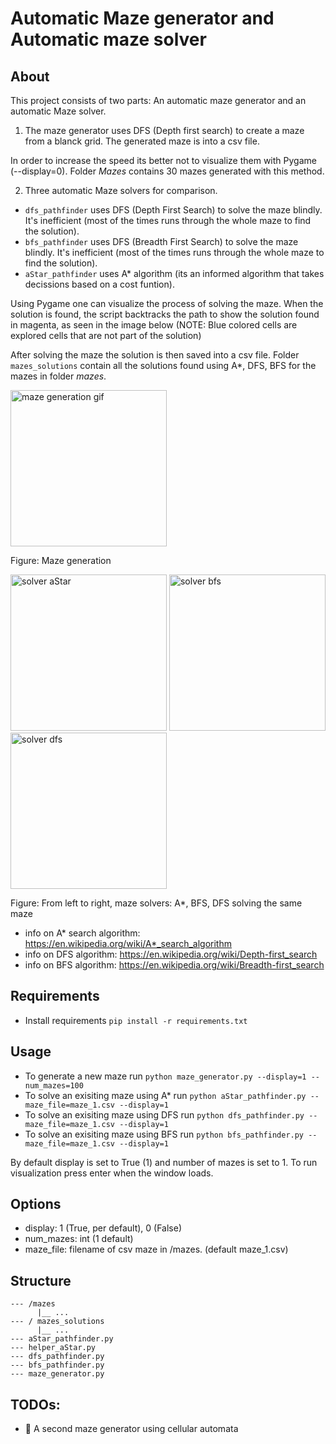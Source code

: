 # Automatic Maze generator and Automatic maze solver

## About
This project consists of two parts: An automatic maze generator and an automatic Maze solver. 

1. The maze generator uses DFS (Depth first search) to create a maze from a blanck grid. The generated maze is into a csv file. 

In order to increase the speed its better not to visualize them with Pygame (--display=0). Folder _Mazes_ contains 30 mazes generated with this method.

2. Three automatic Maze solvers for comparison.
* `dfs_pathfinder` uses DFS (Depth First Search) to solve the maze blindly. It's inefficient (most of the times runs through the whole maze to find the solution).
* `bfs_pathfinder` uses DFS (Breadth First Search) to solve the maze blindly. It's inefficient (most of the times runs through the whole maze to find the solution).
* `aStar_pathfinder` uses A* algorithm (its an informed algorithm that takes decissions based on a cost funtion).

Using Pygame one can visualize the process of solving the maze. When the solution is found, the script backtracks the path to show the solution found in magenta, as seen in the image below (NOTE: Blue colored cells are explored cells that are not part of the solution)

After solving the maze the solution is then saved into a csv file. Folder `mazes_solutions` contain all the solutions found using A*, DFS, BFS for the mazes in folder _mazes_.

<p float="center">
  <img src="files/maze_generator.gif" alt="maze generation gif" height="250" />
</p>
<div>
  <p>Figure: Maze generation</p>
</div>
<p float="center">
  <img src="files/aStar.gif" alt="solver aStar" height="250"/>
  <img src="files/bfs.gif" alt="solver bfs" height="250"/>
  <img src="files/dfs.gif" alt="solver dfs" height="250"/>
</p>
<div>
  <p>Figure: From left to right, maze solvers: A*, BFS, DFS solving the same maze</p>
</div>

* info on A* search algorithm: https://en.wikipedia.org/wiki/A*_search_algorithm
* info on DFS algorithm: https://en.wikipedia.org/wiki/Depth-first_search
* info on BFS algorithm: https://en.wikipedia.org/wiki/Breadth-first_search

## Requirements
* Install requirements `pip install -r requirements.txt`

## Usage
* To generate a new maze run `python maze_generator.py --display=1 --num_mazes=100`
* To solve an exisiting maze using A* run `python aStar_pathfinder.py --maze_file=maze_1.csv --display=1`
* To solve an exisiting maze using DFS run `python dfs_pathfinder.py --maze_file=maze_1.csv --display=1`
* To solve an exisiting maze using BFS run `python bfs_pathfinder.py --maze_file=maze_1.csv --display=1`

By default display is set to True (1) and number of mazes is set to 1. To run visualization press enter when the window loads.

## Options
* display: 1 (True, per default), 0 (False)
* num_mazes: int (1 default)
* maze_file: filename of csv maze in /mazes. (default maze_1.csv)

## Structure
```
--- /mazes
      |__ ...
--- / mazes_solutions
      |__ ...
--- aStar_pathfinder.py
--- helper_aStar.py
--- dfs_pathfinder.py
--- bfs_pathfinder.py
--- maze_generator.py
```

## TODOs:
* :construction: A second maze generator using cellular automata
